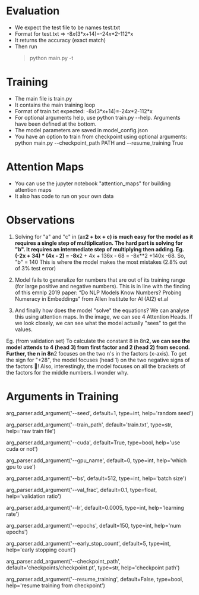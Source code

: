 # Evaluation

* We expect the test file to be names test.txt
* Format for test.txt => -8*x*(3\*x+14)=-24*x*\*2-112\*x
* It returns the accuracy (exact match)
* Then run
    > python main.py -t


# Training

* The main file is train.py
* It contains the main training loop
* Format of train.txt expected: -8*x*(3\*x+14)=-24*x*\*2-112\*x
* For optional arguments help, use python train.py --help. Arguments have been defined at the bottom.
* The model parameters are saved in model_config.json
* You have an option to train from checkpoint using optional arguments: python main.py --checkpoint_path PATH and --resume_training True

# Attention Maps
* You can use the jupyter notebook "attention_maps" for building attention maps
* It also has code to run on your own data

# Observations
1. Solving for "a" and "c" in (ax**2 + bx + c) is much easy for the model as it requires a single step of multiplication. The hard part is solving for "b". It requires an intermediate step of multiplying then adding. Eg. (-2x + 34) * (4x - 2) = -8x**2 + 4x + 136x - 68 = -8x**2 +140x -68. So, "b" = 140
This is where the model makes the most mistakes (2.8% out of 3% test error)

2. Model fails to generalize for numbers that are out of its training range (for large positive and negative numbers). This is in line with the finding of this emnlp 2019 paper: “Do NLP Models Know Numbers? Probing Numeracy in Embeddings”
from Allen Institute for AI (AI2) et.al

3. And finally how does the model "solve" the equations? We can analyse this using attention maps. In the image, we can see 4 Attention Heads. If we look closely, we can see what the model actually "sees" to get the values.

Eg. (from validation set) To calculate the constant 8 in 8n**2, we can see the model attends to 4 (head 3) from first factor and 2 (head 2) from second.
Further, the n in 8n**2 focuses on the two n's in the factors (x-axis).
To get the sign for "+28", the model focuses (head 1) on the two negative signs of the factors 🤯! Also, interestingly, the model focuses on all the brackets of the factors for the middle numbers. I wonder why.


# Arguments in Training

arg_parser.add_argument('--seed', default=1, type=int, help='random seed')

arg_parser.add_argument('--train_path', default='train.txt', type=str, help='raw train file')

arg_parser.add_argument('--cuda', default=True, type=bool, help='use cuda or not')

arg_parser.add_argument('--gpu_name', default=0, type=int, help='which gpu to use')

arg_parser.add_argument('--bs', default=512, type=int, help='batch size')

arg_parser.add_argument('--val_frac', default=0.1, type=float, help='validation ratio')

arg_parser.add_argument('--lr', default=0.0005, type=int, help='learning rate')

arg_parser.add_argument('--epochs', default=150, type=int, help='num epochs')

arg_parser.add_argument('--early_stop_count', default=5, type=int, help='early stopping count')

arg_parser.add_argument('--checkpoint_path', default='checkpoints/checkpoint.pt', type=str, help='checkpoint path')

arg_parser.add_argument('--resume_training', default=False, type=bool, help='resume training from checkpoint')
